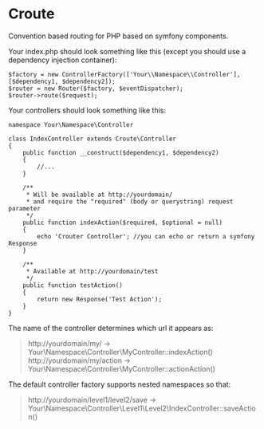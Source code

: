 Croute
======

Convention based routing for PHP based on symfony components.

Your index.php should look something like this (except you should use a dependency injection container):

    $factory = new ControllerFactory(['Your\\Namespace\\Controller'], [$dependency1, $dependency2]);
    $router = new Router($factory, $eventDispatcher);
    $router->route($request);

Your controllers should look something like this:

    namespace Your\Namespace\Controller
    
    class IndexController extends Croute\Controller
    {
        public function __construct($dependency1, $dependency2)
        {
            //...
        }
        
        /**
         * Will be available at http://yourdomain/
         * and require the "required" (body or querystring) request parameter 
         */
        public function indexAction($required, $optional = null)
        {
            echo 'Crouter Controller'; //you can echo or return a symfony Response
        }
        
        /**
         * Available at http://yourdomain/test
         */
        public function testAction()
        {
            return new Response('Test Action');
        }
    }

The name of the controller determines which url it appears as:

> http://yourdomain/my/ -> Your\Namespace\Controller\MyController::indexAction()
http://yourdomain/my/action -> Your\Namespace\Controller\MyController::actionAction()

The default controller factory supports nested namespaces so that:

> http://yourdomain/level1/level2/save -> Your\Namespace\Controller\Level1\Level2\IndexController::saveAction()

